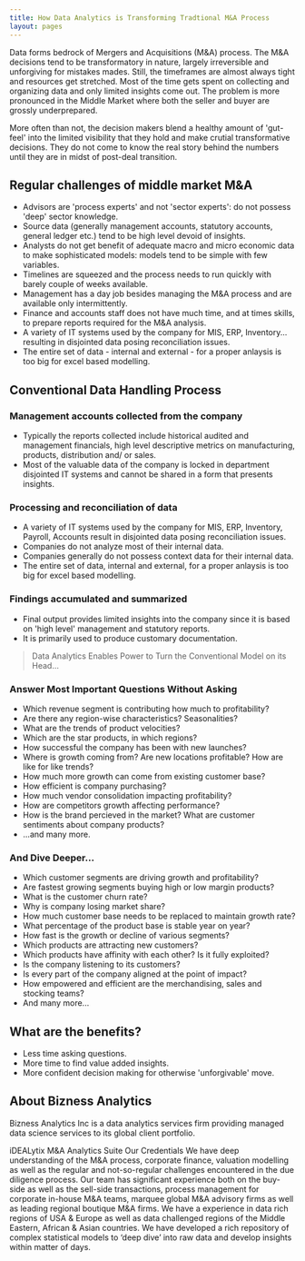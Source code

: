 ```yaml
---
title: How Data Analytics is Transforming Tradtional M&A Process
layout: pages
---
```


<section id="content">
 <div class="container">
  <div class="row">
   <div class="grid_12">

<p>
Data forms bedrock of Mergers and Acquisitions (M&A) process. The M&A decisions tend to be transformatory in nature, largely irreversible and unforgiving for mistakes mades. Still, the timeframes are almost always tight and resources get stretched. Most of the time gets spent on collecting and organizing data and only limited insights come out. The problem is more pronounced in the Middle Market where both the seller and buyer are grossly underprepared.
</p>

<p>
More often than not, the decision makers blend a healthy amount of 'gut-feel' into the limited visibility that they hold and make crutial transformative decisions. They do not come to know the real story behind the numbers until they are in midst of post-deal transition.
</p>

<h2> Regular challenges of middle market M&A </h2>
<ul class="list-1">
<li> <a> Advisors are 'process experts' and not 'sector experts': do not possess 'deep' sector knowledge. </a> </li>
<li> <a> Source data (generally management accounts, statutory accounts, general ledger etc.) tend to be high level devoid of insights. </a> </li> 
<li> <a> Analysts do not get benefit of adequate macro and micro economic data to make sophisticated models: models tend to be simple with few variables. </a> </li>
<li> <a> Timelines are squeezed and the process needs to run quickly with barely couple of weeks available.  </a> </li>
<li> <a> Management has a day job besides managing the M&A process and are available only intermittently. </a> </li>
<li> <a> Finance and accounts staff does not have much time, and at times skills, to prepare reports required for the M&A analysis. </a> </li>
<li> <a> A variety of IT systems used by the company for MIS, ERP, Inventory... resulting in disjointed data posing reconciliation issues. </a> </li>
<li> <a> The entire set of data - internal and external - for a proper anlaysis is too big for excel based modelling. </a> </li>
</ul>

<h2> Conventional Data Handling Process </h2>
<h3> Management accounts collected from the company </h3>

<ul class="list-1">
<li><a> Typically the reports collected include historical audited and management financials, high level descriptive metrics on manufacturing, products, distribution and/ or sales. </a> </li> 
<li><a> Most of the valuable data of the company is locked in department disjointed IT systems and cannot be shared in a form that presents insights. </a> </li>
</ul>
<h3> Processing and reconciliation of data </h3>

<ul class="list-1">

<li><a> A variety of IT systems used by the company for MIS, ERP, Inventory, Payroll, Accounts result in disjointed data posing reconciliation issues.
<li><a> Companies do not analyze most of their internal data.</a> </li>
<li><a> Companies generally do not possess context data for their internal data. </a> </li>
<li><a> The entire set of data, internal and external, for a proper anlaysis is too big for excel based modelling. </a> </li>
</ul>

<h3> Findings accumulated and summarized </h3>
<ul class="list-1">
<li><a> Final output provides limited insights into the company since it is based on 'high level' management and statutory reports.</a> </li>
<li><a> It is primarily used to produce customary documentation.</a> </li>
</ul>

<blockquote class="bq1"> Data Analytics Enables Power to Turn the Conventional Model on its Head... </blockquote>


<h3> Answer Most Important Questions Without Asking </h3>
<ul class="list-1">
<li><a> Which revenue segment is contributing how much to profitability?</a> </li>
<li><a> Are there any region-wise characteristics? Seasonalities? </a> </li>
<li><a> What are the trends of product velocities?</a> </li>
<li><a> Which are the star products, in which regions?</a> </li>
<li><a> How successful the company has been with new launches? </a> </li>
<li><a> Where is growth coming from? Are new locations profitable? How are like for like trends?</a> </li>
<li><a> How much more growth can come from existing customer base?</a> </li>
<li><a> How efficient is company purchasing?</a> </li>
<li><a> How much vendor consolidation impacting profitability?</a> </li>
<li><a> How are competitors growth affecting performance?</a> </li>
<li><a> How is the brand percieved in the market? What are customer sentiments about company products?</a> </li> 
<li><a> ...and many more.</a> </li>
</ul>

<h3> And Dive Deeper... </h3>
<ul class="list-1">
<li><a> Which customer segments are driving growth and profitability?</a> </li>
<li><a> Are fastest growing segments buying high or low margin products?</a> </li>
<li><a> What is the customer churn rate?</a> </li>
<li><a> Why is company losing market share?</a> </li>
<li><a> How much customer base needs to be replaced to maintain growth rate?</a> </li>
<li><a> What percentage of the product base is stable year on year?</a> </li>
<li><a> How fast is the growth or decline of various segments?</a> </li>
<li><a> Which products are attracting new customers?</a> </li>
<li><a> Which products have affinity with each other? Is it fully exploited?</a> </li>
<li><a> Is the company listening to its customers?</a> </li>
<li><a> Is every part of the company aligned at the point of impact?</a> </li>
<li><a> How empowered and efficient are the merchandising, sales and stocking teams?</a> </li>
<li><a> And many more...</a> </li>
</ul>
<h2> What are the benefits? </h2>
<ul class="list-1">
<li><a> Less time asking questions.</a> </li>
<li><a> More time to find value added insights.</a> </li>
<li><a> More confident decision making for otherwise 'unforgivable' move.</a> </li> 
</ul>

<h2> About Bizness Analytics </h2>
Bizness Analytics Inc is a data analytics services firm providing managed data science services to its global client portfolio.

iDEALytix M&A Analytics Suite
Our Credentials
We have deep understanding of the M&A process, corporate finance, valuation modelling as well as the regular and not-so-regular challenges encountered in the due diligence process.
Our team has significant experience both on the buy-side as well as the sell-side transactions, process management for corporate in-house M&A teams, marquee global M&A advisory firms as well as leading regional boutique M&A firms.
We have a experience in data rich regions of USA & Europe as well as data challenged regions of the Middle Eastern, African & Asian countries.
We have developed a rich repository of complex statistical models to ‘deep dive’ into raw data and develop insights within matter of days.

</div>
</div>
</div>
</section>
